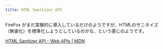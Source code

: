 ```yaml
---
title: HTML Sanitizer API
---
```


FireFox がまだ実験的に導入しているだけのようですが、HTMLのサニタイズ（無害化）を標準化しようとしているのかな、という感じのようです。

[HTML Sanitizer API - Web APIs | MDN](https://developer.mozilla.org/en-US/docs/Web/API/HTML_Sanitizer_API)
